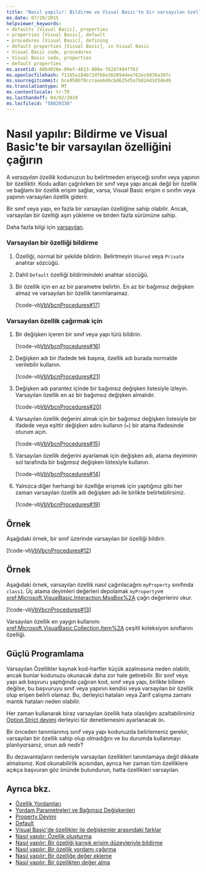 ```yaml
---
title: "Nasıl yapılır: Bildirme ve Visual Basic'te bir varsayılan özelliğini çağırın"
ms.date: 07/20/2015
helpviewer_keywords:
- defaults [Visual Basic], properties
- properties [Visual Basic], default
- procedures [Visual Basic], defining
- default properties [Visual Basic], in Visual Basic
- Visual Basic code, procedures
- Visual Basic code, properties
- default properties
ms.assetid: 68b4026e-09ef-4613-808e-f6287494ff63
ms.openlocfilehash: f11b5a184b72df68e302094dee762ec6876a397c
ms.sourcegitcommit: bce0586f0cccaae6d6cbd625d5a7b824d1d3de4b
ms.translationtype: MT
ms.contentlocale: tr-TR
ms.lasthandoff: 04/02/2019
ms.locfileid: "58829336"
---
```

# <a name="how-to-declare-and-call-a-default-property-in-visual-basic"></a>Nasıl yapılır: Bildirme ve Visual Basic'te bir varsayılan özelliğini çağırın
A *varsayılan özellik* kodunuzun bu belirtmeden erişeceği sınıfın veya yapının bir özelliktir. Kodu adları çağrılırken bir sınıf veya yapı ancak değil bir özellik ve bağlamı bir özellik erişim sağlar, varsa, Visual Basic erişim o sınıfın veya yapının varsayılan özellik giderir.  
  
 Bir sınıf veya yapı, en fazla bir varsayılan özelliğine sahip olabilir. Ancak, varsayılan bir özelliği aşırı yükleme ve birden fazla sürümüne sahip.  
  
 Daha fazla bilgi için [varsayılan](../../../../visual-basic/language-reference/modifiers/default.md).  
  
### <a name="to-declare-a-default-property"></a>Varsayılan bir özelliği bildirme  
  
1.  Özelliği, normal bir şekilde bildirin. Belirtmeyin `Shared` veya `Private` anahtar sözcüğü.  
  
2.  Dahil `Default` özelliği bildirimindeki anahtar sözcüğü.  
  
3.  Bir özellik için en az bir parametre belirtin. En az bir bağımsız değişken almaz ve varsayılan bir özellik tanımlanamaz.  
  
     [!code-vb[VbVbcnProcedures#17](~/samples/snippets/visualbasic/VS_Snippets_VBCSharp/VbVbcnProcedures/VB/Class1.vb#17)]  
  
### <a name="to-call-a-default-property"></a>Varsayılan özellik çağırmak için  
  
1.  Bir değişken içeren bir sınıf veya yapı türü bildirin.  
  
     [!code-vb[VbVbcnProcedures#16](~/samples/snippets/visualbasic/VS_Snippets_VBCSharp/VbVbcnProcedures/VB/Class1.vb#16)]  
  
2.  Değişken adı bir ifadede tek başına, özellik adı burada normalde verilebilir kullanın.  
  
     [!code-vb[VbVbcnProcedures#21](~/samples/snippets/visualbasic/VS_Snippets_VBCSharp/VbVbcnProcedures/VB/Class1.vb#21)]  
  
3.  Değişken adı parantez içinde bir bağımsız değişken listesiyle izleyin. Varsayılan özellik en az bir bağımsız değişken almalıdır.  
  
     [!code-vb[VbVbcnProcedures#20](~/samples/snippets/visualbasic/VS_Snippets_VBCSharp/VbVbcnProcedures/VB/Class1.vb#20)]  
  
4.  Varsayılan özellik değerini almak için bir bağımsız değişken listesiyle bir ifadede veya eşittir değişken adını kullanın (`=`) bir atama ifadesinde oturum açın.  
  
     [!code-vb[VbVbcnProcedures#15](~/samples/snippets/visualbasic/VS_Snippets_VBCSharp/VbVbcnProcedures/VB/Class1.vb#15)]  
  
5.  Varsayılan özellik değerini ayarlamak için değişken adı, atama deyiminin sol tarafında bir bağımsız değişken listesiyle kullanın.  
  
     [!code-vb[VbVbcnProcedures#14](~/samples/snippets/visualbasic/VS_Snippets_VBCSharp/VbVbcnProcedures/VB/Class1.vb#14)]  
  
6.  Yalnızca diğer herhangi bir özelliğe erişmek için yaptığınız gibi her zaman varsayılan özellik adı değişken adı ile birlikte belirtebilirsiniz.  
  
     [!code-vb[VbVbcnProcedures#19](~/samples/snippets/visualbasic/VS_Snippets_VBCSharp/VbVbcnProcedures/VB/Class1.vb#19)]  
  
## <a name="example"></a>Örnek  
 Aşağıdaki örnek, bir sınıf üzerinde varsayılan bir özelliği bildirir.  
  
 [!code-vb[VbVbcnProcedures#12](~/samples/snippets/visualbasic/VS_Snippets_VBCSharp/VbVbcnProcedures/VB/Class1.vb#12)]  
  
## <a name="example"></a>Örnek  
 Aşağıdaki örnek, varsayılan özellik nasıl çağırılacağını `myProperty` sınıfında `class1`. Üç atama deyimleri değerleri depolamak `myProperty`ve <xref:Microsoft.VisualBasic.Interaction.MsgBox%2A> çağrı değerlerini okur.  
  
 [!code-vb[VbVbcnProcedures#13](~/samples/snippets/visualbasic/VS_Snippets_VBCSharp/VbVbcnProcedures/VB/Class1.vb#13)]  
  
 Varsayılan özellik en yaygın kullanımı <xref:Microsoft.VisualBasic.Collection.Item%2A> çeşitli koleksiyon sınıflarını özelliği.  
  
## <a name="robust-programming"></a>Güçlü Programlama  
 Varsayılan Özellikler kaynak kod-harfler küçük azalmasına neden olabilir, ancak bunlar kodunuzu okunacak daha zor hale getirebilir. Bir sınıf veya yapı adı başvuru yaptığında çağıran kod, sınıf veya yapı, birlikte bilinen değilse, bu başvuruyu sınıf veya yapının kendisi veya varsayılan bir özellik olup erişen belirli olamaz. Bu, derleyici hataları veya Zarif çalışma zamanı mantık hataları neden olabilir.  
  
 Her zaman kullanarak biraz varsayılan özellik hata olasılığını azaltabilirsiniz [Option Strict deyimi](../../../../visual-basic/language-reference/statements/option-strict-statement.md) derleyici tür denetlemesini ayarlanacak `On`.  
  
 Bir önceden tanımlanmış sınıf veya yapı kodunuzda belirlemeniz gerekir, varsayılan bir özellik sahip olup olmadığını ve bu durumda kullanmayı planlıyorsanız, onun adı nedir?  
  
 Bu dezavantajların nedeniyle varsayılan özellikleri tanımlamaya değil dikkate almalısınız. Kod okunabilirlik açısından, ayrıca her zaman tüm özelliklere açıkça başvuran göz önünde bulundurun, hatta özellikleri varsayılan.  
  
## <a name="see-also"></a>Ayrıca bkz.

- [Özellik Yordamları](./property-procedures.md)
- [Yordam Parametreleri ve Bağımsız Değişkenleri](./procedure-parameters-and-arguments.md)
- [Property Deyimi](../../../../visual-basic/language-reference/statements/property-statement.md)
- [Default](../../../../visual-basic/language-reference/modifiers/default.md)
- [Visual Basic'de özellikler ile değişkenler arasındaki farklar](./differences-between-properties-and-variables.md)
- [Nasıl yapılır: Özellik oluşturma](./how-to-create-a-property.md)
- [Nasıl yapılır: Bir özelliği karışık erişim düzeyleriyle bildirme](./how-to-declare-a-property-with-mixed-access-levels.md)
- [Nasıl yapılır: Bir özellik yordamı çağırma](./how-to-call-a-property-procedure.md)
- [Nasıl yapılır: Bir özelliğe değer ekleme](./how-to-put-a-value-in-a-property.md)
- [Nasıl yapılır: Bir özellikten değer alma](./how-to-get-a-value-from-a-property.md)
